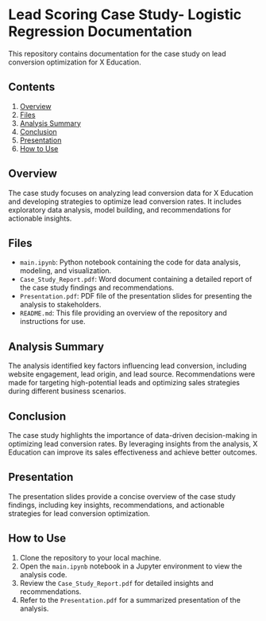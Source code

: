 # Lead Scoring Case Study- Logistic Regression Documentation

This repository contains documentation for the case study on lead conversion optimization for X Education.

## Contents

1. [Overview](#overview)
2. [Files](#files)
3. [Analysis Summary](#analysis-summary)
4. [Conclusion](#conclusion)
5. [Presentation](#presentation)
6. [How to Use](#how-to-use)

## Overview

The case study focuses on analyzing lead conversion data for X Education and developing strategies to optimize lead conversion rates. It includes exploratory data analysis, model building, and recommendations for actionable insights.

## Files

- `main.ipynb`: Python notebook containing the code for data analysis, modeling, and visualization.
- `Case_Study_Report.pdf`: Word document containing a detailed report of the case study findings and recommendations.
- `Presentation.pdf`: PDF file of the presentation slides for presenting the analysis to stakeholders.
- `README.md`: This file providing an overview of the repository and instructions for use.

## Analysis Summary

The analysis identified key factors influencing lead conversion, including website engagement, lead origin, and lead source. Recommendations were made for targeting high-potential leads and optimizing sales strategies during different business scenarios.

## Conclusion

The case study highlights the importance of data-driven decision-making in optimizing lead conversion rates. By leveraging insights from the analysis, X Education can improve its sales effectiveness and achieve better outcomes.

## Presentation

The presentation slides provide a concise overview of the case study findings, including key insights, recommendations, and actionable strategies for lead conversion optimization.

## How to Use

1. Clone the repository to your local machine.
2. Open the `main.ipynb` notebook in a Jupyter environment to view the analysis code.
3. Review the `Case_Study_Report.pdf` for detailed insights and recommendations.
4. Refer to the `Presentation.pdf` for a summarized presentation of the analysis.
